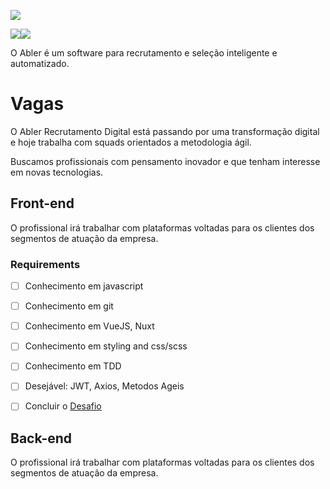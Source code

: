 ![](https://res.cloudinary.com/www-salescreations-com-br/image/upload/c_thumb,q_44,w_250/v1551899502/6C0DBA26-781B-4CEA-8EF0-9A4367B83FB6.png)	

![](https://img.shields.io/badge/Front-★★★★-green.svg)![](https://img.shields.io/badge/Back-★★★★-red.svg)

O Abler é um software para recrutamento e seleção inteligente e automatizado.

# Vagas

O Abler Recrutamento Digital está passando por uma transformação digital e hoje trabalha com squads orientados a metodologia ágil.

Buscamos profissionais com pensamento inovador e que tenham interesse em novas tecnologias.

## Front-end

O profissional irá trabalhar com plataformas voltadas para os clientes dos segmentos de atuação da empresa.

### Requirements

- [ ] Conhecimento em javascript
- [ ] Conhecimento em git
- [ ] Conhecimento em VueJS, Nuxt
- [ ] Conhecimento em styling and css/scss
- [ ] Conhecimento em TDD
- [ ] Desejável: JWT, Axios, Metodos Ageis
- [ ] Concluir o [Desafio](./front/Challenge.md)



## Back-end

O profissional irá trabalhar com plataformas voltadas para os clientes dos segmentos de atuação da empresa.